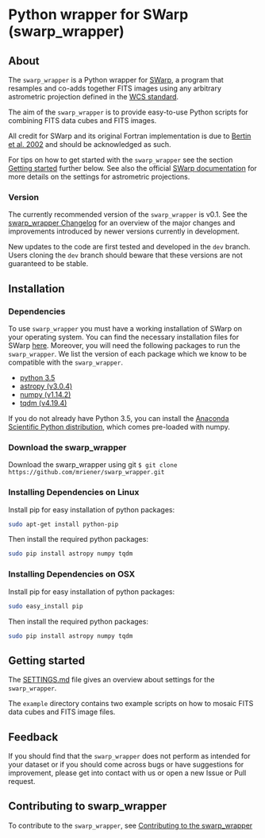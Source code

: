 
# Python wrapper for SWarp (swarp_wrapper)

## About
The ``swarp_wrapper`` is a Python wrapper for [SWarp](http://www.astromatic.net/software/swarp), a program that resamples and co-adds together FITS images using any arbitrary astrometric projection defined in the [WCS standard](https://fits.gsfc.nasa.gov/fits_wcs.html).

The aim of the ``swarp_wrapper`` is to provide easy-to-use Python scripts for combining FITS data cubes and FITS images.

All credit for SWarp and its original Fortran implementation is due to [Bertin et al. 2002](https://ui.adsabs.harvard.edu/abs/2002ASPC..281..228B/abstract) and should be acknowledged as such.

For tips on how to get started with the ``swarp_wrapper`` see the section [Getting started](#gettingstarted) further below. See also the official [SWarp documentation](https://www.astromatic.net/pubsvn/software/swarp/trunk/doc/swarp.pdf) for more details on the settings for astrometric projections.

### Version

The currently recommended version of the ``swarp_wrapper`` is v0.1. See the [swarp_wrapper Changelog](CHANGES.md) for an overview of the major changes and improvements introduced by newer versions currently in development.

New updates to the code are first tested and developed in the ``dev`` branch. Users cloning the ``dev`` branch should beware that these versions are not guaranteed to be stable.

## Installation

### Dependencies

To use ``swarp_wrapper`` you must have a working installation of SWarp on your operating system. You can find the necessary installation files for SWarp [here](https://github.com/astromatic/swarp). Moreover, you will need the following packages to run the ``swarp_wrapper``. We list the version of each package which we know to be compatible with the ``swarp_wrapper``.

* [python 3.5](https://www.python.org/)
* [astropy (v3.0.4)](http://www.astropy.org/)
* [numpy (v1.14.2)](http://www.numpy.org/)
* [tqdm (v4.19.4)](https://tqdm.github.io/)

If you do not already have Python 3.5, you can install the [Anaconda Scientific Python distribution](https://store.continuum.io/cshop/anaconda/), which comes pre-loaded with numpy.

### Download the swarp_wrapper

Download the swarp_wrapper using git `$ git clone https://github.com/mriener/swarp_wrapper.git`


### Installing Dependencies on Linux

Install pip for easy installation of python packages:

```bash
sudo apt-get install python-pip
```

Then install the required python packages:

```bash
sudo pip install astropy numpy tqdm
```

### Installing Dependencies on OSX

Install pip for easy installation of python packages:

```bash
sudo easy_install pip
```

Then install the required python packages:

```bash
sudo pip install astropy numpy tqdm
```

<a id="gettingstarted"></a>
## Getting started

The [SETTINGS.md](SETTINGS.md) file gives an overview about settings for the ``swarp_wrapper``.

The `example` directory contains two example scripts on how to mosaic FITS data cubes and FITS image files.

## Feedback

If you should find that the ``swarp_wrapper`` does not perform as intended for your dataset or if you should come across bugs or have suggestions for improvement, please get into contact with us or open a new Issue or Pull request.

## Contributing to swarp_wrapper

To contribute to the ``swarp_wrapper``, see [Contributing to the swarp_wrapper](CONTRIBUTING.md)
